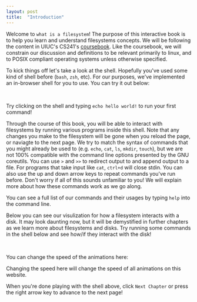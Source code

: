 ```yaml
---
layout: post
title:  "Introduction"
---
```


<script type="module" src="{{ '/js/pages/01-intro.mjs' | relative_url }}"></script>

Welcome to `what is a filesystem`!
The purpose of this interactive book is to help you learn and understand filesystems concepts.
We will be following the content in UIUC's CS241's [coursebook](https://github.com/illinois-cs241/coursebook/wiki).
Like the coursebook, we will constrain our discussion and definitions to be relevant primarily to linux, and to POSIX compliant operating systems unless otherwise specified.

To kick things off let's take a look at the shell.
Hopefully you've used some kind of shell before (`bash`, `zsh`, etc).
For our purposes, we've implemented an in-browser shell for you to use.
You can try it out below:

<div id="shell_parent"></div>
<br>

Try clicking on the shell and typing `echo hello world!` to run your first command!

Through the course of this book, you will be able to interact with filesystems by running various programs inside this shell.
Note that any changes you make to the filesystem will be gone when you reload the page, or naviagte to the next page.
We try to match the syntax of commands that you might already be used to
(e.g. `echo`, `cat`, `ls`, `mkdir`, `touch`), but we are not 100% compatible with the command line options presented by the GNU coreutils.
You can use `>` and `>>` to redirect output to and append output to a file.
For programs that take input like `cat`, `ctrl+d` will close stdin.
You can also use the up and down arrow keys to repeat commands you've run before.
Don't worry if all of this sounds unfamiliar to you!
We will explain more about how these commands work as we go along.

You can see a full list of our commands and their usages by typing `help` into the command line.

Below you can see our visulization for how a filesystem interacts with a disk.
It may look daunting now, but it will be demystified in further chapters as we learn more about filesystems and disks.
Try running some commands in the shell below and see how/if they interact with the disk!

<div id="shell_fs_parent"></div>
<br>
<canvas id="fs_vis"></canvas>

You can change the speed of the animations here:

<div id="speed_selector_container" style="display:none;">
<select id="speed_selector">
<option value="">default</option>
</select>
<button onclick='change_speed()'>Change Speed!</button>
</div>

Changing the speed here will change the speed of all animations on this website.

When you're done playing with the shell above, click `Next Chapter` or press the right arrow key to advance to the next page!
